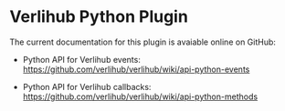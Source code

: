 Verlihub Python Plugin
======================

The current documentation for this plugin is avaiable online on GitHub:

 -  Python API for Verlihub events: <https://github.com/verlihub/verlihub/wiki/api-python-events>

 -  Python API for Verlihub callbacks: <https://github.com/verlihub/verlihub/wiki/api-python-methods>

